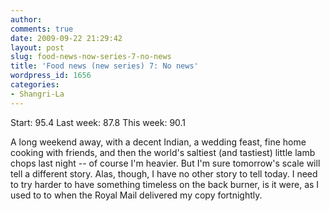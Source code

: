 ```yaml
---
author:
comments: true
date: 2009-09-22 21:29:42
layout: post
slug: food-news-now-series-7-no-news
title: 'Food news (new series) 7: No news'
wordpress_id: 1656
categories:
- Shangri-La
---
```


Start: 95.4 Last week: 87.8 This week: 90.1

A long weekend away, with a decent Indian, a wedding feast, fine home cooking with friends, and then the world's saltiest (and tastiest) little lamb chops last night -- of course I'm heavier. But I'm sure tomorrow's scale will tell a different story. Alas, though, I have no other story to tell today. I need to try harder to have something timeless on the back burner, is it were, as I used to to when the Royal Mail delivered my copy fortnightly.



